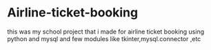 # Airline-ticket-booking
this was my school project that i made for airline ticket booking using python and mysql and few modules like tkinter,mysql.connector ,etc 
